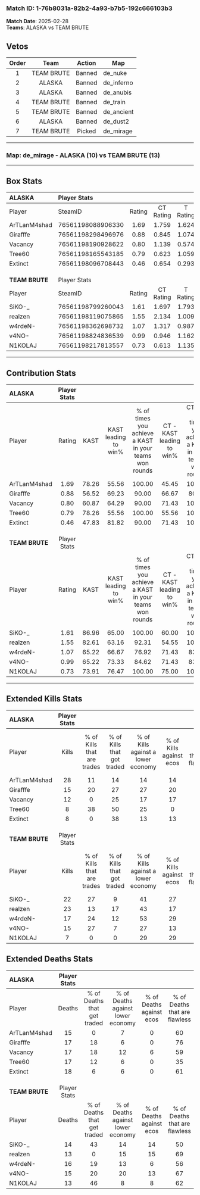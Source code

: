 ### Match ID: 1-76b8031a-82b2-4a93-b7b5-192c666103b3  
**Match Date**: 2025-02-28  
**Teams**: ALASKA vs TEAM BRUTE  

## Vetos  

| Order | Team | Action | Map |
| :---: | :--: | :----: | --- |
| 1 | TEAM BRUTE | Banned | de_nuke |
| 2 | ALASKA | Banned | de_inferno |
| 3 | ALASKA | Banned | de_anubis |
| 4 | TEAM BRUTE | Banned | de_train |
| 5 | TEAM BRUTE | Banned | de_ancient |
| 6 | ALASKA | Banned | de_dust2 |
| 7 | TEAM BRUTE | Picked | de_mirage |

---  

### **Map**: de_mirage - ALASKA (10) vs TEAM BRUTE (13)  
---  

## Box Stats  

| **ALASKA**     | Player Stats      |        |           |          |       |       |       |         |        |      |     |
| :- | :- | :-: | :-: | :-: | :-: | :-: | :-: | :-: | :-: | :-: | :-: |
| Player         | SteamID           | Rating | CT Rating | T Rating | KAST  |  ADR  | Kills | Assists | Deaths | K/D  | HS% |
| ArTLanM4shad   | 76561198088906330 |  1.69  |   1.759   |  1.624   | 78.26 | 104.6 |  28   |    3    |   15   | 1.87 | 17  |
| Girafffe       | 76561198298496976 |  0.88  |   0.845   |  1.074   | 56.52 | 66.4  |  15   |    6    |   17   | 0.88 | 66  |
| Vacancy        | 76561198190928622 |  0.80  |   1.139   |  0.574   | 60.87 | 65.8  |  12   |    6    |   17   | 0.71 | 41  |
| Tree60         | 76561198165543185 |  0.79  |   0.623   |  1.059   | 78.26 | 61.9  |   8   |   11    |   17   | 0.47 | 62  |
| Extinct        | 76561198096708443 |  0.46  |   0.654   |  0.293   | 47.83 | 47.0  |   8   |    3    |   18   | 0.44 | 50  |
|                |                   |        |           |          |       |       |       |         |        |      |     |
|                |                   |        |           |          |       |       |       |         |        |      |     |
|                |                   |        |           |          |       |       |       |         |        |      |     |
| **TEAM BRUTE** | Player Stats      |        |           |          |       |       |       |         |        |      |     |
| Player         | SteamID           | Rating | CT Rating | T Rating | KAST  |  ADR  | Kills | Assists | Deaths | K/D  | HS% |
| SiKO-_         | 76561198799260043 |  1.61  |   1.697   |  1.793   | 86.96 | 115.4 |  22   |    9    |   14   | 1.57 | 68  |
| realzen        | 76561198119075865 |  1.55  |   2.134   |  1.009   | 82.61 | 96.6  |  23   |    2    |   13   | 1.77 | 39  |
| w4rdeN-        | 76561198362698732 |  1.07  |   1.317   |  0.987   | 65.22 | 78.4  |  17   |    4    |   16   | 1.06 | 64  |
| v4NO-          | 76561198824836539 |  0.99  |   0.946   |  1.162   | 65.22 | 63.5  |  15   |    7    |   15   | 1.00 | 26  |
| N1KOLAJ        | 76561198217813557 |  0.73  |   0.613   |  1.135   | 73.91 | 43.2  |   7   |    7    |   13   | 0.54 | 42  |
---  

## Contribution Stats  

| **ALASKA**     | Player Stats |       |                      |                                                        |                           |                                                             |                          |                                                            |
| :- | :-: | :-: | :-: | :-: | :-: | :-: | :-: | :-: |
| Player         |    Rating    | KAST  | KAST leading to win% | % of times you achieve a KAST in your teams won rounds | CT - KAST leading to win% | CT - % of times you achieve a KAST in your teams won rounds | T - KAST leading to win% | T - % of times you achieve a KAST in your teams won rounds |
| ArTLanM4shad   |     1.69     | 78.26 |        55.56         |                         100.00                         |           45.45           |                           100.00                            |          71.43           |                           100.00                           |
| Girafffe       |     0.88     | 56.52 |        69.23         |                         90.00                          |           66.67           |                            80.00                            |          71.43           |                           100.00                           |
| Vacancy        |     0.80     | 60.87 |        64.29         |                         90.00                          |           71.43           |                           100.00                            |          57.14           |                           80.00                            |
| Tree60         |     0.79     | 78.26 |        55.56         |                         100.00                         |           55.56           |                           100.00                            |          55.56           |                           100.00                           |
| Extinct        |     0.46     | 47.83 |        81.82         |                         90.00                          |           71.43           |                           100.00                            |          100.00          |                           80.00                            |
|                |              |       |                      |                                                        |                           |                                                             |                          |                                                            |
|                |              |       |                      |                                                        |                           |                                                             |                          |                                                            |
|                |              |       |                      |                                                        |                           |                                                             |                          |                                                            |
| **TEAM BRUTE** | Player Stats |       |                      |                                                        |                           |                                                             |                          |                                                            |
| Player         |    Rating    | KAST  | KAST leading to win% | % of times you achieve a KAST in your teams won rounds | CT - KAST leading to win% | CT - % of times you achieve a KAST in your teams won rounds | T - KAST leading to win% | T - % of times you achieve a KAST in your teams won rounds |
| SiKO-_         |     1.61     | 86.96 |        65.00         |                         100.00                         |           60.00           |                           100.00                            |          70.00           |                           100.00                           |
| realzen        |     1.55     | 82.61 |        63.16         |                         92.31                          |           54.55           |                           100.00                            |          75.00           |                           85.71                            |
| w4rdeN-        |     1.07     | 65.22 |        66.67         |                         76.92                          |           71.43           |                            83.33                            |          62.50           |                           71.43                            |
| v4NO-          |     0.99     | 65.22 |        73.33         |                         84.62                          |           71.43           |                            83.33                            |          75.00           |                           85.71                            |
| N1KOLAJ        |     0.73     | 73.91 |        76.47         |                         100.00                         |           75.00           |                           100.00                            |          77.78           |                           100.00                           |
---  

## Extended Kills Stats  

| **ALASKA**     | Player Stats |                            |                            |                                    |                         |                              |                                 |                                       |                    |           |
| :- | :-: | :-: | :-: | :-: | :-: | :-: | :-: | :-: | :-: | :-: |
| Player         |    Kills     | % of Kills that are trades | % of Kills that got traded | % of Kills against a lower economy | % of Kills against ecos | % of Kills that are flawless | % of Kills that are close duels | % of Kills that are assisted by flash | Pistol Round Kills | AWP Kills |
| ArTLanM4shad   |      28      |             11             |             14             |                 14                 |           14            |              64              |                4                |                   0                   |         1          |     9     |
| Girafffe       |      15      |             20             |             27             |                 27                 |           20            |              60              |                7                |                   0                   |         2          |     0     |
| Vacancy        |      12      |             0              |             25             |                 17                 |           17            |              58              |                8                |                  17                   |         0          |     0     |
| Tree60         |      8       |             38             |             50             |                 25                 |            0            |              50              |                0                |                   0                   |         2          |     0     |
| Extinct        |      8       |             0              |             38             |                 13                 |           13            |              63              |                0                |                  25                   |         1          |     1     |
|                |              |                            |                            |                                    |                         |                              |                                 |                                       |                    |           |
|                |              |                            |                            |                                    |                         |                              |                                 |                                       |                    |           |
|                |              |                            |                            |                                    |                         |                              |                                 |                                       |                    |           |
| **TEAM BRUTE** | Player Stats |                            |                            |                                    |                         |                              |                                 |                                       |                    |           |
| Player         |    Kills     | % of Kills that are trades | % of Kills that got traded | % of Kills against a lower economy | % of Kills against ecos | % of Kills that are flawless | % of Kills that are close duels | % of Kills that are assisted by flash | Pistol Round Kills | AWP Kills |
| SiKO-_         |      22      |             27             |             9              |                 41                 |           27            |              59              |                0                |                   5                   |         2          |     0     |
| realzen        |      23      |             13             |             17             |                 43                 |           17            |              65              |                4                |                   4                   |         3          |     0     |
| w4rdeN-        |      17      |             24             |             12             |                 53                 |           29            |              47              |               12                |                   6                   |         0          |     0     |
| v4NO-          |      15      |             27             |             7              |                 27                 |           13            |              67              |                0                |                   0                   |         2          |     3     |
| N1KOLAJ        |      7       |             0              |             0              |                 29                 |           29            |              43              |               29                |                   0                   |         0          |     0     |
## Extended Deaths Stats  

| **ALASKA**     | Player Stats |                             |                                   |                          |                               |                            |                           |               |
| :- | :-: | :-: | :-: | :-: | :-: | :-: | :-: | :-: |
| Player         |    Deaths    | % of Deaths that get traded | % of Deaths against lower economy | % of Deaths against ecos | % of Deaths that are flawless | % of Deaths that are close | % of Deaths while blinded | Deaths to AWP |
| ArTLanM4shad   |      15      |              0              |                 7                 |            0             |              60               |             0              |             0             |       1       |
| Girafffe       |      17      |             18              |                 6                 |            0             |              76               |             0              |             6             |       0       |
| Vacancy        |      17      |             18              |                12                 |            6             |              59               |             0              |             6             |       1       |
| Tree60         |      17      |             12              |                 6                 |            0             |              35               |             12             |             0             |       1       |
| Extinct        |      18      |              6              |                 6                 |            0             |              61               |             17             |             6             |       0       |
|                |              |                             |                                   |                          |                               |                            |                           |               |
|                |              |                             |                                   |                          |                               |                            |                           |               |
|                |              |                             |                                   |                          |                               |                            |                           |               |
| **TEAM BRUTE** | Player Stats |                             |                                   |                          |                               |                            |                           |               |
| Player         |    Deaths    | % of Deaths that get traded | % of Deaths against lower economy | % of Deaths against ecos | % of Deaths that are flawless | % of Deaths that are close | % of Deaths while blinded | Deaths to AWP |
| SiKO-_         |      14      |             43              |                14                 |            14            |              50               |             7              |             7             |       2       |
| realzen        |      13      |              0              |                15                 |            15            |              69               |             0              |             8             |       4       |
| w4rdeN-        |      16      |             19              |                13                 |            6             |              56               |             6              |             0             |       2       |
| v4NO-          |      15      |             20              |                20                 |            13            |              67               |             7              |             7             |       1       |
| N1KOLAJ        |      13      |             46              |                 8                 |            8             |              62               |             0              |             8             |       1       |

